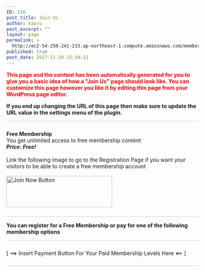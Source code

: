 ```yaml
---
ID: 116
post_title: Join Us
author: kaoru
post_excerpt: ""
layout: page
permalink: >
  http://ec2-54-250-241-233.ap-northeast-1.compute.amazonaws.com/membership-join/
published: true
post_date: 2017-11-20 15:34:31
---
```

<p style="color:red;font-weight:bold;">This page and the content has been automatically generated for you to give you a basic idea of how a "Join Us" page should look like. You can customize this page however you like it by editing this page from your WordPress page editor.</p><p style="font-weight:bold;">If you end up changing the URL of this page then make sure to update the URL value in the settings menu of the plugin.</p><p style="border-top:1px solid #ccc;padding-top:10px;margin-top:10px;"></p>
			<strong>Free Membership</strong>
			<br />
			You get unlimited access to free membership content
			<br />
			<em><strong>Price: Free!</strong></em>
			<br /><br />Link the following image to go to the Registration Page if you want your visitors to be able to create a free membership account<br /><br />
			<img title="Join Now" src="http://ec2-54-250-241-233.ap-northeast-1.compute.amazonaws.com/wp-content/plugins/simple-membership/images/join-now-button-image.gif" alt="Join Now Button" width="277" height="82" />
			<p style="border-bottom:1px solid #ccc;padding-bottom:10px;margin-bottom:10px;"></p><p><strong>You can register for a Free Membership or pay for one of the following membership options</strong></p><p style="border-top:1px solid #ccc;padding-top:10px;margin-top:10px;"></p>
			[ ==> Insert Payment Button For Your Paid Membership Levels Here <== ]
			<p style="border-bottom:1px solid #ccc;padding-bottom:10px;margin-bottom:10px;"></p>